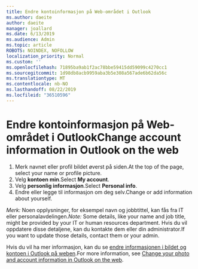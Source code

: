 ```yaml
---
title: Endre kontoinformasjon på Web-området i Outlook
ms.author: daeite
author: daeite
manager: joallard
ms.date: 6/13/2019
ms.audience: Admin
ms.topic: article
ROBOTS: NOINDEX, NOFOLLOW
localization_priority: Normal
ms.custom: ''
ms.openlocfilehash: 71895ba9ab1f2ac78bbe59415dd59099c4270cc1
ms.sourcegitcommit: 1d98db8acb9959aba3b5e308a567ade6b62da56c
ms.translationtype: MT
ms.contentlocale: nb-NO
ms.lasthandoff: 08/22/2019
ms.locfileid: "36510596"
---
```

# <a name="change-account-information-in-outlook-on-the-web"></a><span data-ttu-id="f8a7b-102">Endre kontoinformasjon på Web-området i Outlook</span><span class="sxs-lookup"><span data-stu-id="f8a7b-102">Change account information in Outlook on the web</span></span>

1. <span data-ttu-id="f8a7b-103">Merk navnet eller profil bildet øverst på siden.</span><span class="sxs-lookup"><span data-stu-id="f8a7b-103">At the top of the page, select your name or profile picture.</span></span>
1. <span data-ttu-id="f8a7b-104">Velg **kontoen min**.</span><span class="sxs-lookup"><span data-stu-id="f8a7b-104">Select **My account**.</span></span>
1. <span data-ttu-id="f8a7b-105">Velg **personlig informasjon**.</span><span class="sxs-lookup"><span data-stu-id="f8a7b-105">Select **Personal info**.</span></span>
1. <span data-ttu-id="f8a7b-106">Endre eller legge til informasjon om deg selv.</span><span class="sxs-lookup"><span data-stu-id="f8a7b-106">Change or add information about yourself.</span></span>

<span data-ttu-id="f8a7b-107">*Merk:* Noen opplysninger, for eksempel navn og jobbtittel, kan fås fra IT eller personalavdelingen.</span><span class="sxs-lookup"><span data-stu-id="f8a7b-107">*Note:* Some details, like your name and job title, might be provided by your IT or human resources department.</span></span> <span data-ttu-id="f8a7b-108">Hvis du vil oppdatere disse detaljene, kan du kontakte dem eller din administrator.</span><span class="sxs-lookup"><span data-stu-id="f8a7b-108">If you want to update those details, contact them or your admin.</span></span>

<span data-ttu-id="f8a7b-109">Hvis du vil ha mer informasjon, kan du se [endre informasjonen i bildet og kontoen i Outlook på weben](https://support.office.com/article/b2dbb289-851d-4bed-93c3-3e136f5659ec).</span><span class="sxs-lookup"><span data-stu-id="f8a7b-109">For more information, see [Change your photo and account information in Outlook on the web](https://support.office.com/article/b2dbb289-851d-4bed-93c3-3e136f5659ec).</span></span>